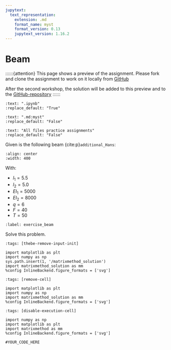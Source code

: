 ```yaml
---
jupytext:
  text_representation:
    extension: .md
    format_name: myst
    format_version: 0.13
    jupytext_version: 1.16.2
---
```


# Beam

::::::{attention}
This page shows a preview of the assignment. Please fork and clone the assignment to work on it locally from [GitHub](https://github.com/CIEM5000-2025/practice-assignments)

After the second workshop, the solution will be added to this preview and to the [GitHub-repository](https://github.com/CIEM5000-2025/practice-assignments)
::::::

```{custom_download_link} ./beam_stripped.ipynb
:text: ".ipynb"
:replace_default: "True"
```

```{custom_download_link} ./beam.md
:text: ".md:myst"
:replace_default: "False"
```

```{custom_download_link} https://github.com/CIEM5000-2025/practice-assignments
:text: "All files practice assignments"
:replace_default: "False"
```

Given is the following beam {cite:p}`additional_Hans`:

```{figure} https://raw.githubusercontent.com/ibcmrocha/public/main/beam.png
:align: center
:width: 400
```

With:
- $l_1 = 5.5$
- $l_2 = 5.0$
- $EI_1 = 5000$
- $EI_2 = 8000$
- $q = 6$
- $F = 40$
- $T = 50$

```{exercise-start}
:label: exercise_beam
```

Solve this problem.

```{code-cell}
:tags: [thebe-remove-input-init]

import matplotlib as plt
import numpy as np
sys.path.insert(1, '/matrixmethod_solution')
import matrixmethod_solution as mm
%config InlineBackend.figure_formats = ['svg']
```

```{code-cell}
:tags: [remove-cell]

import matplotlib as plt
import numpy as np
import matrixmethod_solution as mm
%config InlineBackend.figure_formats = ['svg']
```

```{code-cell}
:tags: [disable-execution-cell]

import numpy as np
import matplotlib as plt
import matrixmethod as mm
%config InlineBackend.figure_formats = ['svg']
```

```{code-cell}
#YOUR_CODE_HERE
```

```{exercise-end}
```
